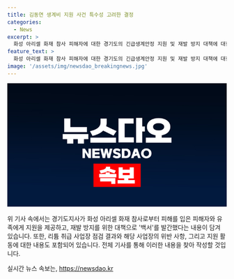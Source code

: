 ```yaml
---
title: 김동연 생계비 지원 사건 특수성 고려한 결정
categories:
  - News
excerpt: >
  화성 아리셀 화재 참사 피해자에 대한 경기도의 긴급생계안정 지원 및 재발 방지 대책에 대한 내용이 발표되었다. 이 사건은 일용직 또는 이주 노동자 신분의 피해자들을 대상으로 한 것으로, 중앙정부와 지방자치단체에서의 첫 사례이다. 또한, 이번 사고를 통해 부족한 대처와 재발 방지 대책을 담은 백서가 발간될 예정이며, 김동연 경기도지사는 경기도가 앞으로 안전한 환경을 만들기 위해 최선을 다할 것이라고 강조했다. 또한, 리튬 취급 사업장 관련 중간 결과 및 추가 조치에 대한 내용도 발표되었다.
feature_text: >
  화성 아리셀 화재 참사 피해자에 대한 경기도의 긴급생계안정 지원 및 재발 방지 대책에 대한 내용이 발표되었다. 이 사건은 일용직 또는 이주 노동자 신분의 피해자들을 대상으로 한 것으로, 중앙정부와 지방자치단체에서의 첫 사례이다. 또한, 이번 사고를 통해 부족한 대처와 재발 방지 대책을 담은 백서가 발간될 예정이며, 김동연 경기도지사는 경기도가 앞으로 안전한 환경을 만들기 위해 최선을 다할 것이라고 강조했다. 또한, 리튬 취급 사업장 관련 중간 결과 및 추가 조치에 대한 내용도 발표되었다.
image: '/assets/img/newsdao_breakingnews.jpg'
---
```


<p><img src="/assets/img/newsdao_breakingnews.jpg" alt="implanttips 속보" /></p>

<p>위 기사 속에서는 경기도지사가 화성 아리셀 화재 참사로부터 피해를 입은 피해자와 유족에게 지원을 제공하고, 재발 방지를 위한 대책으로 '백서'를 발간했다는 내용이 담겨 있습니다. 또한, 리튬 취급 사업장 점검 결과와 해당 사업장의 위반 사항, 그리고 지원 활동에 대한 내용도 포함되어 있습니다. 전체 기사를 통해 이러한 내용을 찾아 작성할 것입니다.</p>
실시간 뉴스 속보는, <a href="https://newsdao.kr" rel="dofollow">https://newsdao.kr</a>


